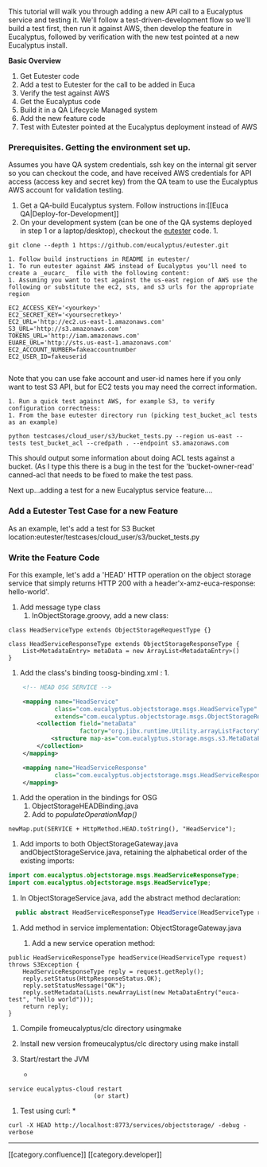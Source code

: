 This tutorial will walk you through adding a new API call to a Eucalyptus service and testing it. We'll follow a test-driven-development flow so we'll build a test first, then run it against AWS, then develop the feature in Eucalyptus, followed by verification with the new test pointed at a new Eucalyptus install.

 **Basic Overview** 


1. Get Eutester code
1. Add a test to Eutester for the call to be added in Euca
1. Verify the test against AWS
1. Get the Eucalyptus code
1. Build it in a QA Lifecycle Managed system
1. Add the new feature code
1. Test with Eutester pointed at the Eucalyptus deployment instead of AWS

    

    


### Prerequisites. Getting the environment set up.
Assumes you have QA system credentials, ssh key on the internal git server so you can checkout the code, and have received AWS credentials for API access (access key and secret key) from the QA team to use the Eucalyptus AWS account for validation testing.


1. Get a QA-build Eucalyptus system. Follow instructions in:[[Euca QA|Deploy-for-Development]]
1. On your development system (can be one of the QA systems deployed in step 1 or a laptop/desktop), checkout the [eutester](https://github.com/eucalyptus/eutester.git) code.
    1. 
```
git clone --depth 1 https://github.com/eucalyptus/eutester.git
```

    1. Follow build instructions in README in eutester/
    1. To run eutester against AWS instead of Eucalyptus you'll need to create a _eucarc_  file with the following content:
    1. Assuming you want to test against the us-east region of AWS use the following or substitute the ec2, sts, and s3 urls for the appropriate region


```
EC2_ACCESS_KEY='<yourkey>'
EC2_SECRET_KEY='<yoursecretkey>'
EC2_URL='http://ec2.us-east-1.amazonaws.com'
S3_URL='http://s3.amazonaws.com'
TOKENS_URL='http://iam.amazonaws.com'
EUARE_URL='http://sts.us-east-1.amazonaws.com'
EC2_ACCOUNT_NUMBER=fakeaccountnumber
EC2_USER_ID=fakeuserid
 
```
Note that you can use fake account and user-id names here if you only want to test S3 API, but for EC2 tests you may need the correct information.


    1. Run a quick test against AWS, for example S3, to verify configuration correctness:
    1. From the base eutester directory run (picking test_bucket_acl tests as an example)


```
python testcases/cloud_user/s3/bucket_tests.py --region us-east --tests test_bucket_acl --credpath . --endpoint s3.amazonaws.com
```
This should output some information about doing ACL tests against a bucket. (As I type this there is a bug in the test for the 'bucket-owner-read' canned-acl that needs to be fixed to make the test pass.



    

Next up...adding a test for a new Eucalyptus service feature....


### Add a Eutester Test Case for a new Feature
As an example, let's add a test for S3 Bucket location:eutester/testcases/cloud_user/s3/bucket_tests.py


### Write the Feature Code
For this example, let's add a 'HEAD' HTTP operation on the object storage service that simply returns HTTP 200 with a header'x-amz-euca-response: hello-world'.


1. Add message type class
    1. InObjectStorage.groovy, add a new class:


```
class HeadServiceType extends ObjectStorageRequestType {}
 
class HeadServiceResponseType extends ObjectStorageResponseType {
	List<MetadataEntry> metaData = new ArrayList<MetadataEntry>()
}
```


    
1. Add the class's binding toosg-binding.xml :
    1. 
```xml
    <!-- HEAD OSG SERVICE -->

    <mapping name="HeadService"
             class="com.eucalyptus.objectstorage.msgs.HeadServiceType"
             extends="com.eucalyptus.objectstorage.msgs.ObjectStorageRequestType">
        <collection field="metaData"
                    factory="org.jibx.runtime.Utility.arrayListFactory" usage="optional">
            <structure map-as="com.eucalyptus.storage.msgs.s3.MetaDataEntry"/>
        </collection>
    </mapping>

    <mapping name="HeadServiceResponse"
             class="com.eucalyptus.objectstorage.msgs.HeadServiceResponseType">
    </mapping>
```


    
1. Add the operation in the bindings for OSG
    1. ObjectStorageHEADBinding.java
    1. Add to _populateOperationMap()_ 


```
newMap.put(SERVICE + HttpMethod.HEAD.toString(), "HeadService");
```


    

    
1. Add imports to both ObjectStorageGateway.java andObjectStorageService.java, retaining the alphabetical order of the existing imports:

    

    


```java
import com.eucalyptus.objectstorage.msgs.HeadServiceResponseType;
import com.eucalyptus.objectstorage.msgs.HeadServiceType;


```

1. In ObjectStorageService.java, add the abstract method declaration:

    

    


```java
  public abstract HeadServiceResponseType HeadService(HeadServiceType request) throws S3Exception;
```

1. Add method in service implementation: ObjectStorageGateway.java

    
    1. Add a new service operation method:


```
public HeadServiceResponseType headService(HeadServiceType request) throws S3Exception {
	HeadServiceResponseType reply = request.getReply();
	reply.setStatus(HttpResponseStatus.OK);
	reply.setStatusMessage("OK");
	reply.setMetadata(Lists.newArrayList(new MetaDataEntry("euca-test", "hello world")));
	return reply;
}
```


    
1. Compile fromeucalyptus/clc directory usingmake
1. Install new version fromeucalyptus/clc directory using make install
1. Start/restart the JVM

    
    * 
```
service eucalyptus-cloud restart 
                        (or start)
```


    
1. Test using curl:
    * 
```
curl -X HEAD http://localhost:8773/services/objectstorage/ -debug -verbose
```


    



*****

[[category.confluence]] 
[[category.developer]]

